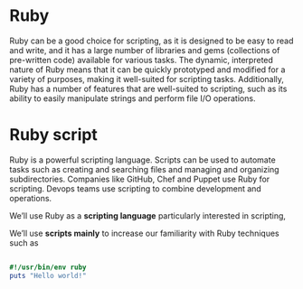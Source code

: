 # Ruby

Ruby can be a good choice for scripting, as it is designed to be easy to read and write, and it has a large number of libraries and gems (collections of pre-written code) available for various tasks. The dynamic, interpreted nature of Ruby means that it can be quickly prototyped and modified for a variety of purposes, making it well-suited for scripting tasks. Additionally, Ruby has a number of features that are well-suited to scripting, such as its ability to easily manipulate strings and perform file I/O operations.

# Ruby script

Ruby is a powerful scripting language. Scripts can be used to automate tasks such as creating and searching files and managing and organizing subdirectories. Companies like GitHub, Chef and Puppet use Ruby for scripting. Devops teams use scripting to combine development and operations.


We’ll use Ruby as a **scripting language**  particularly interested in scripting, 

We’ll use **scripts mainly** to increase our familiarity with Ruby techniques such as 

```ruby

#!/usr/bin/env ruby
puts "Hello world!"

```
